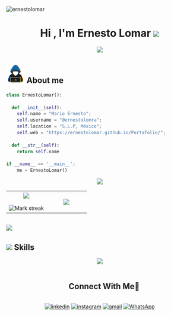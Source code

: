 
<p align="left"> <img src="https://komarev.com/ghpvc/?username=ernestolomar&label=Profile%20views&color=0e75b6&style=flat" alt="ernestolomar" /> </p>
<h1 align="center"><b>Hi , I'm Ernesto Lomar </b><img src="https://media.giphy.com/media/hvRJCLFzcasrR4ia7z/giphy.gif" width="35"></h1>
<!--  -->
<p align="center">
  <a href="https://github.com/DenverCoder1/readme-typing-svg"><img src="https://readme-typing-svg.herokuapp.com?font=Time+New+Roman&color=cyan&size=25&center=true&vCenter=true&width=600&height=100&lines=I am a software enthusiast..❤️;++;Python Developer 🐍,;Software Engineer 💻,;Artificial intelligence 🤖,;Constantly learning 🧠,;I love learning new things..😄"></a>
</p>
	
## <picture><img src = "https://github.com/0xAbdulKhalid/0xAbdulKhalid/raw/main/assets/mdImages/about_me.gif" width = 50px></picture> **About me**


```python
class ErnestoLomar():
    
  def __init__(self):
    self.name = "Mario Ernesto";
    self.username = "@ernestolomra";
    self.location = "S.L.P, México";
    self.web = "https://ernestolomar.github.io/Portafolio/";
  
  def __str__(self):
    return self.name

if __name__ == '__main__':
    me = ErnestoLomar()
```


<p  align="center">
<img src="https://user-images.githubusercontent.com/73097560/115834477-dbab4500-a447-11eb-908a-139a6edaec5c.gif"> 
                  
<br>

<table border="0" align="center">
<tr border="0">
<td width="50%" align="center">
  
  <img  align="center"  src="https://github-readme-stats.vercel.app/api?username=ErnestoLomar&theme=cobalt&show_icons=true&count_private=true" />
  <br></br>
  <img  title="🔥 Get streak stats for your profile at git.io/streak-stats" alt="Mark streak" src="https://github-readme-streak-stats.herokuapp.com/?user=ErnestoLomar&theme=dark&hide_border=true" />


  
</td>

<td width="50%" align="center">

  <img  align="center"  src="https://github-readme-stats.anuraghazra1.vercel.app/api/top-langs/?username=ErnestoLomar&theme=dark&hide_border=true&no-bg=true&no-frame=true&langs_count=10"/>
  
  </td>
</tr>
</table>

<br>

<img src="https://user-images.githubusercontent.com/73097560/115834477-dbab4500-a447-11eb-908a-139a6edaec5c.gif">
</p>  

## <img src="https://media2.giphy.com/media/QssGEmpkyEOhBCb7e1/giphy.gif?cid=ecf05e47a0n3gi1bfqntqmob8g9aid1oyj2wr3ds3mg700bl&rid=giphy.gif" width ="25"><b> Skills</b>


<p align="center">
  <a href="https://skillicons.dev">
    <img src="https://skillicons.dev/icons?i=git,aws,azure,c,cpp,css,discord,firebase,github,html,java,js,linux,mysql,postman,py,vscode,arduino,django,eclipse,flask,kali,opencv,php,qt,raspberrypi,redhat,sqlite,tensorflow,ubuntu,unity,visualstudio,windows&perline=14" />
  </a>
</p>


<div id="user-content-toc">
  <ul align="center">
    <summary><h2 style="display: inline-block">Connect With Me🤝</h2></summary>
  </ul>
</div>

<!--icons and links-->
<p align="center">
<a href="https://linkedin.com/in/https://www.linkedin.com/in/ernesto-lomar-730373211/" target="blank"><img align="center" src="https://user-images.githubusercontent.com/88904952/234979284-68c11d7f-1acc-4f0c-ac78-044e1037d7b0.png" alt="linkedin" height="50" width="50" /></a>
<a href="https://www.instagram.com/ernestolomar/" target="blank"><img align="center" src="https://user-images.githubusercontent.com/88904952/234981169-2dd1e58f-4b7e-468c-8213-034ba62156c3.png" alt="instagram" height="50" width="50" /></a>
<a href="mailto:marioernestoficial@gmail.com" target="blank"><img align="center" src="https://www.latercera.com/resizer/9qfLGbQH-EPgKgqAtTVtND-FB0U=/900x600/smart/cloudfront-us-east-1.images.arcpublishing.com/copesa/PFUM3DDWHJG4RE56PL277TA7NA.jpg" alt="gmail" height="50" width="80" /></a>
<a href="https://wa.me/+524442085194" target="blank"><img align="center" src="https://upload.wikimedia.org/wikipedia/commons/thumb/6/6b/WhatsApp.svg/1200px-WhatsApp.svg.png" alt="WhatsApp" height="60" width="60" /></a>
  
</p>
